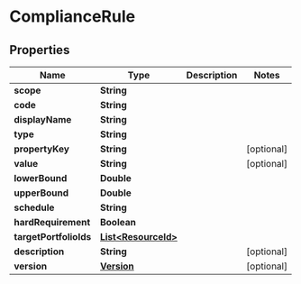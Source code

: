 

# ComplianceRule


## Properties

Name | Type | Description | Notes
------------ | ------------- | ------------- | -------------
**scope** | **String** |  | 
**code** | **String** |  | 
**displayName** | **String** |  | 
**type** | **String** |  | 
**propertyKey** | **String** |  |  [optional]
**value** | **String** |  |  [optional]
**lowerBound** | **Double** |  | 
**upperBound** | **Double** |  | 
**schedule** | **String** |  | 
**hardRequirement** | **Boolean** |  | 
**targetPortfolioIds** | [**List&lt;ResourceId&gt;**](ResourceId.md) |  | 
**description** | **String** |  |  [optional]
**version** | [**Version**](Version.md) |  |  [optional]



